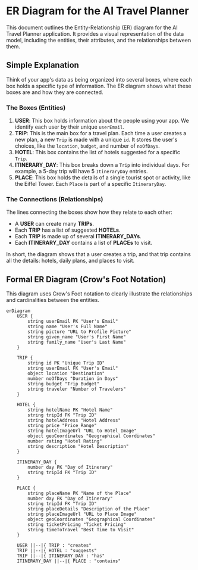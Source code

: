 # ER Diagram for the AI Travel Planner

This document outlines the Entity-Relationship (ER) diagram for the AI Travel Planner application. It provides a visual representation of the data model, including the entities, their attributes, and the relationships between them.

## Simple Explanation

Think of your app's data as being organized into several boxes, where each box holds a specific type of information. The ER diagram shows what these boxes are and how they are connected.

### The Boxes (Entities)

1.  **USER**: This box holds information about the people using your app. We identify each user by their unique `userEmail`.
2.  **TRIP**: This is the main box for a travel plan. Each time a user creates a new plan, a new `Trip` is made with a unique `id`. It stores the user's choices, like the `location`, `budget`, and number of `noOfDays`.
3.  **HOTEL**: This box contains the list of hotels suggested for a specific `Trip`.
4.  **ITINERARY_DAY**: This box breaks down a `Trip` into individual days. For example, a 5-day trip will have 5 `ItineraryDay` entries.
5.  **PLACE**: This box holds the details of a single tourist spot or activity, like the Eiffel Tower. Each `Place` is part of a specific `ItineraryDay`.

### The Connections (Relationships)

The lines connecting the boxes show how they relate to each other:

*   A **USER** can create many **TRIPs**.
*   Each **TRIP** has a list of suggested **HOTELs**.
*   Each **TRIP** is made up of several **ITINERARY_DAYs**.
*   Each **ITINERARY_DAY** contains a list of **PLACEs** to visit.

In short, the diagram shows that a user creates a trip, and that trip contains all the details: hotels, daily plans, and places to visit.

## Formal ER Diagram (Crow's Foot Notation)

This diagram uses Crow's Foot notation to clearly illustrate the relationships and cardinalities between the entities.

```mermaid
erDiagram
    USER {
        string userEmail PK "User's Email"
        string name "User's Full Name"
        string picture "URL to Profile Picture"
        string given_name "User's First Name"
        string family_name "User's Last Name"
    }

    TRIP {
        string id PK "Unique Trip ID"
        string userEmail FK "User's Email"
        object location "Destination"
        number noOfDays "Duration in Days"
        string budget "Trip Budget"
        string traveler "Number of Travelers"
    }

    HOTEL {
        string hotelName PK "Hotel Name"
        string tripId FK "Trip ID"
        string hotelAddress "Hotel Address"
        string price "Price Range"
        string hotelImageUrl "URL to Hotel Image"
        object geoCoordinates "Geographical Coordinates"
        number rating "Hotel Rating"
        string description "Hotel Description"
    }

    ITINERARY_DAY {
        number day PK "Day of Itinerary"
        string tripId FK "Trip ID"
    }

    PLACE {
        string placeName PK "Name of the Place"
        number day FK "Day of Itinerary"
        string tripId FK "Trip ID"
        string placeDetails "Description of the Place"
        string placeImageUrl "URL to Place Image"
        object geoCoordinates "Geographical Coordinates"
        string ticketPricing "Ticket Pricing"
        string timeToTravel "Best Time to Visit"
    }

    USER ||--|{ TRIP : "creates"
    TRIP ||--|{ HOTEL : "suggests"
    TRIP ||--|{ ITINERARY_DAY : "has"
    ITINERARY_DAY ||--|{ PLACE : "contains"
